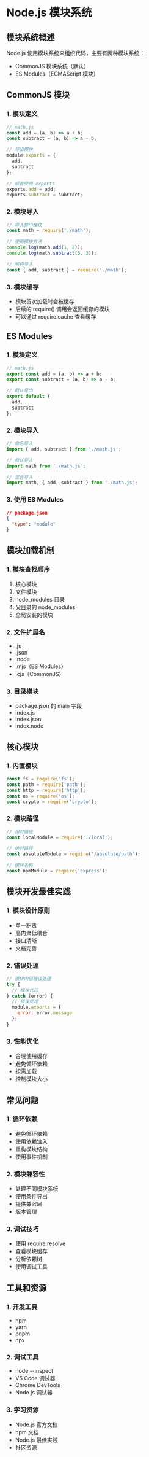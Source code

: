  # Node.js 模块系统

## 模块系统概述

Node.js 使用模块系统来组织代码，主要有两种模块系统：
- CommonJS 模块系统（默认）
- ES Modules（ECMAScript 模块）

## CommonJS 模块

### 1. 模块定义
```javascript
// math.js
const add = (a, b) => a + b;
const subtract = (a, b) => a - b;

// 导出模块
module.exports = {
  add,
  subtract
};

// 或者使用 exports
exports.add = add;
exports.subtract = subtract;
```

### 2. 模块导入
```javascript
// 导入整个模块
const math = require('./math');

// 使用模块方法
console.log(math.add(1, 2));
console.log(math.subtract(5, 3));

// 解构导入
const { add, subtract } = require('./math');
```

### 3. 模块缓存
- 模块首次加载时会被缓存
- 后续的 require() 调用会返回缓存的模块
- 可以通过 require.cache 查看缓存

## ES Modules

### 1. 模块定义
```javascript
// math.js
export const add = (a, b) => a + b;
export const subtract = (a, b) => a - b;

// 默认导出
export default {
  add,
  subtract
};
```

### 2. 模块导入
```javascript
// 命名导入
import { add, subtract } from './math.js';

// 默认导入
import math from './math.js';

// 混合导入
import math, { add, subtract } from './math.js';
```

### 3. 使用 ES Modules
```json
// package.json
{
  "type": "module"
}
```

## 模块加载机制

### 1. 模块查找顺序
1. 核心模块
2. 文件模块
3. node_modules 目录
4. 父目录的 node_modules
5. 全局安装的模块

### 2. 文件扩展名
- .js
- .json
- .node
- .mjs（ES Modules）
- .cjs（CommonJS）

### 3. 目录模块
- package.json 的 main 字段
- index.js
- index.json
- index.node

## 核心模块

### 1. 内置模块
```javascript
const fs = require('fs');
const path = require('path');
const http = require('http');
const os = require('os');
const crypto = require('crypto');
```

### 2. 模块路径
```javascript
// 相对路径
const localModule = require('./local');

// 绝对路径
const absoluteModule = require('/absolute/path');

// 模块名称
const npmModule = require('express');
```

## 模块开发最佳实践

### 1. 模块设计原则
- 单一职责
- 高内聚低耦合
- 接口清晰
- 文档完善

### 2. 错误处理
```javascript
// 模块内部错误处理
try {
  // 模块代码
} catch (error) {
  // 错误处理
  module.exports = {
    error: error.message
  };
}
```

### 3. 性能优化
- 合理使用缓存
- 避免循环依赖
- 按需加载
- 控制模块大小

## 常见问题

### 1. 循环依赖
- 避免循环依赖
- 使用依赖注入
- 重构模块结构
- 使用事件机制

### 2. 模块兼容性
- 处理不同模块系统
- 使用条件导出
- 提供兼容层
- 版本管理

### 3. 调试技巧
- 使用 require.resolve
- 查看模块缓存
- 分析依赖树
- 使用调试工具

## 工具和资源

### 1. 开发工具
- npm
- yarn
- pnpm
- npx

### 2. 调试工具
- node --inspect
- VS Code 调试器
- Chrome DevTools
- Node.js 调试器

### 3. 学习资源
- Node.js 官方文档
- npm 文档
- Node.js 最佳实践
- 社区资源